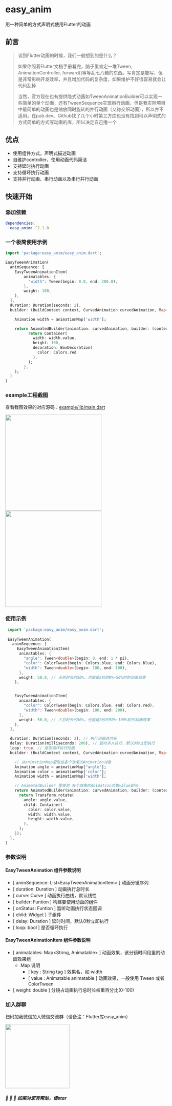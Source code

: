 # easy_anim

用一种简单的方式声明式使用Flutter的动画


## 前言

> 谈到Flutter动画的时候，我们一般想到的是什么？
> 
> 如果你照着Flutter文档手册看完，脑子里肯定一堆Tween, AnimationController, forward()等等乱七八糟的东西。写肯定是能写，但是非常影响开发效率，并且增加代码的复杂度，如果维护不好很容易就会让代码乱掉
> 
> 当然，官方现在也有提供隐式动画如TweenAnimationBuilder可以实现一些简单的单个动画，还有TweenSequence实现串行动画，但是我实际项目中最简单的动画也是缩放同时旋转的并行动画（又称交织动画），所以并不适用，在pub.dev、Github找了几个小时第三方库也没有找到可以声明式的方式简单的方式写动画的库，所以决定自己撸一个
> 


## 优点
- 使用组件方式，声明式描述动画
- 自维护controller，使用动画代码简洁
- 支持延时执行动画
- 支持循环执行动画
- 支持并行动画、串行动画以及串行并行动画




## 快速开始

### 添加依赖
``` yaml
dependencies:
  easy_anim: ^2.1.0  
```


### 一个极简使用示例
``` dart
import 'package:easy_anim/easy_anim.dart';

EasyTweenAnimation(
  animSequence: [
    EasyTweenAnimationItem(
        animatables: {
          "width": Tween(begin: 0.0, end: 200.0),
        },
        weight: 100,
    ),
  ],
  duration: Duration(seconds: 2),
  builder: (BuildContext context, CurvedAnimation curvedAnimation, Map<String, Animation> animationMap, AnimationController animationController, Widget child){

    Animation width = animationMap['width'];

    return AnimatedBuilder(animation: curvedAnimation, builder: (context, child){
          return Container(
            width: width.value,
            height: 100,
            decoration: BoxDecoration(
              color: Colors.red
            ),
          );
        },
    );
  }
)
```


### example工程截图
查看截图效果的对应源码：[example/lib/main.dart](example/lib/main.dart)

<img src="doc/assets/demo1.gif" width="300" >
<img src="doc/assets/demo2.gif" width="300" >


### 使用示例
``` dart
 import 'package:easy_anim/easy_anim.dart';
 
 EasyTweenAnimation(
   animSequence: [
     EasyTweenAnimationItem(
      animatables: {
        "angle": Tween<double>(begin: 0, end: 1 * pi),
        "color": ColorTween(begin: Colors.blue, end: Colors.blue),
        "width": Tween<double>(begin: 100, end: 100),
      },
      weight: 50.0, // 占总时长的50%，也就是2秒的0%~50%时的动画效果
    ),


    EasyTweenAnimationItem(
      animatables: {
        "color": ColorTween(begin: Colors.blue, end: Colors.red),
        "width": Tween<double>(begin: 100, end: 200),
      },
      weight: 50.0, // 占总时长的50%，也就是2秒的50%~100%时的动画效果
    ),
  ],

  duration: Duration(seconds: 2), // 执行动画总时长
  delay: Duration(milliseconds: 200), // 延时多久执行，默认0秒立即执行
  loop: true, // 是否循环执行动画
  builder: (BuildContext context, CurvedAnimation curvedAnimation, Map<String, Animation> animationMap, AnimationController animationController, Widget child){

    // 从animationMap里取出各个效果的Animation对象
    Animation angle = animationMap["angle"];
    Animation color = animationMap['color'];
    Animation width = animationMap['width'];

    // AnimatedBuilder 里使用 各个效果的Animation对象value即可
    return AnimatedBuilder(animation: curvedAnimation, builder: (context, child){
      return Transform.rotate(
        angle: angle.value,
        child: Container(
          color: color.value,
          width: width.value,
          height: width.value,
        ),
      );
    });
  },
)

```

### 参数说明

#### EasyTweenAnimation 组件参数说明
- [ animSequence: List\<EasyTweenAnimationItem> ] 动画分镜序列
- [ duration: Duration ] 动画执行总时长
- [ curve: Curve ] 动画执行曲线，默认线性
- [ builder: Funtion ] 构建要使用动画的组件
- [ onStatus: Funtion ] 监听动画执行状态回调
- [ child: Widget ] 子组件
- [ delay: Duration ] 延时时间，默认0秒立即执行
- [ loop: bool ] 是否循环执行

#### EasyTweenAnimationItem 组件参数说明

- [ animatables: Map\<String, Animatable> ] 动画效果，该分镜时间段里的动画效果组
	- Map 说明
		- [ key : String tag ] 效果名，如 width
		- [ value : Animatable animatable ] 动画效果，一般使用 Tween 或者 ColorTween
- [ weight: double ] 分镜占动画执行总时长权重百分比(0-100)



### 加入群聊
扫码加我微信加入微信交流群（请备注：Flutter库easy_anim）

<img src="doc/assets/wechat_qr.jpg" width="200" >

##### 🤗 🤗 🤗 如果对您有帮助，请star